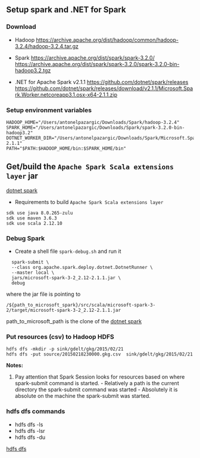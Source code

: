 
## Setup spark and .NET for Spark

### Download

  - Hadoop
    https://archive.apache.org/dist/hadoop/common/hadoop-3.2.4/hadoop-3.2.4.tar.gz

  - Spark
  https://archive.apache.org/dist/spark/spark-3.2.0/
  https://archive.apache.org/dist/spark/spark-3.2.0/spark-3.2.0-bin-hadoop3.2.tgz

  - .NET for Apache Spark v2.1.1
    https://github.com/dotnet/spark/releases
    https://github.com/dotnet/spark/releases/download/v2.1.1/Microsoft.Spark.Worker.netcoreapp3.1.osx-x64-2.1.1.zip

### Setup environment variables

```shell
HADOOP_HOME="/Users/antonelpazargic/Downloads/Spark/hadoop-3.2.4"
SPARK_HOME="/Users/antonelpazargic/Downloads/Spark/spark-3.2.0-bin-hadoop3.2"
DOTNET_WORKER_DIR="/Users/antonelpazargic/Downloads/Spark/Microsoft.Spark.Worker-2.1.1"
PATH="$PATH:$HADOOP_HOME/bin:$SPARK_HOME/bin"
```

## Get/build the `Apache Spark Scala extensions layer` jar

[dotnet spark](https://docs.microsoft.com/en-us/dotnet/spark/how-to-guides/windows-instructions#build-net-for-apache-spark-scala-extensions-layer)

- Requirements to build `Apache Spark Scala extensions layer`
```text
sdk use java 8.0.265-zulu
sdk use maven 3.6.3
sdk use scala 2.12.10
```

### Debug Spark
- Create a shell file `spark-debug.sh` and run it

```shell
  spark-submit \
  --class org.apache.spark.deploy.dotnet.DotnetRunner \
  --master local \
  jars/microsoft-spark-3-2_2.12-2.1.1.jar \
  debug
```
 where the jar file is pointing to
```shell
/${path_to_microsoft_spark}/src/scala/microsoft-spark-3-2/target/microsoft-spark-3-2_2.12-2.1.1.jar
```
path_to_microsoft_path is the clone of the [dotnet spark](https://github.com/dotnet/spark/tree/main/src/scala)


### Put resources (csv) to Hadoop HDFS

```
hdfs dfs -mkdir -p sink/gdelt/gkg/2015/02/21
hdfs dfs -put source/20150218230000.gkg.csv  sink/gdelt/gkg/2015/02/21
```

__Notes:__
  1. Pay attention that Spark Session looks for resources based on where spark-submit command is started.
    - Relatively a path is the current directory the spark-submit command was started
    - Absolutely it is absolute on the machine the spark-submit was started.

### hdfs dfs commands

- hdfs dfs -ls
- hdfs dfs -lsr
- hdfs dfs -du

[hdfs dfs](https://hadoop.apache.org/docs/r2.6.1/hadoop-project-dist/hadoop-common/FileSystemShell.html)
